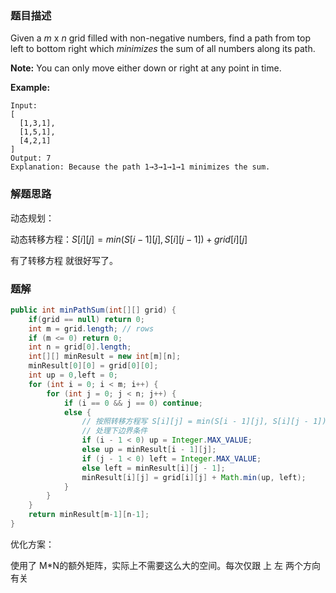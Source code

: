 ### 题目描述

Given a *m* x *n* grid filled with non-negative numbers, find a path from top left to bottom right which *minimizes* the sum of all numbers along its path.

**Note:** You can only move either down or right at any point in time.

**Example:**

```
Input:
[
  [1,3,1],
  [1,5,1],
  [4,2,1]
]
Output: 7
Explanation: Because the path 1→3→1→1→1 minimizes the sum.
```

### 解题思路

动态规划：

动态转移方程：$S[i][j] = min(S[i - 1][j], S[i][j - 1]) + grid[i][j]​$

有了转移方程 就很好写了。

### 题解


```java
public int minPathSum(int[][] grid) {
    if(grid == null) return 0;
    int m = grid.length; // rows
    if (m <= 0) return 0;
    int n = grid[0].length;
    int[][] minResult = new int[m][n];
    minResult[0][0] = grid[0][0];
    int up = 0,left = 0;
    for (int i = 0; i < m; i++) {
        for (int j = 0; j < n; j++) {
            if (i == 0 && j == 0) continue;
            else {
                // 按照转移方程写 S[i][j] = min(S[i - 1][j], S[i][j - 1]) + grid[i][j]
                // 处理下边界条件
                if (i - 1 < 0) up = Integer.MAX_VALUE;
                else up = minResult[i - 1][j];
                if (j - 1 < 0) left = Integer.MAX_VALUE;
                else left = minResult[i][j - 1];
                minResult[i][j] = grid[i][j] + Math.min(up, left);
            }
        }
    }
    return minResult[m-1][n-1];
}
```

优化方案：

使用了 M*N的额外矩阵，实际上不需要这么大的空间。每次仅跟  上 左 两个方向有关

